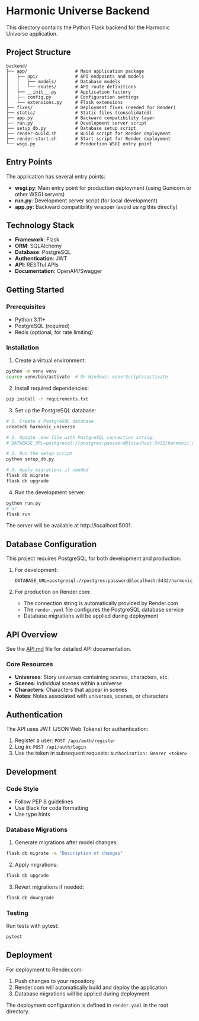 # Harmonic Universe Backend

This directory contains the Python Flask backend for the Harmonic Universe application.

## Project Structure

```
backend/
├── app/                  # Main application package
│   ├── api/              # API endpoints and models
│   │   ├── models/       # Database models
│   │   └── routes/       # API route definitions
│   ├── __init__.py       # Application factory
│   ├── config.py         # Configuration settings
│   └── extensions.py     # Flask extensions
├── fixes/                # Deployment fixes (needed for Render)
├── static/               # Static files (consolidated)
├── app.py                # Backward compatibility layer
├── run.py                # Development server script
├── setup_db.py           # Database setup script
├── render-build.sh       # Build script for Render deployment
├── render-start.sh       # Start script for Render deployment
└── wsgi.py               # Production WSGI entry point
```

## Entry Points

The application has several entry points:

- **wsgi.py**: Main entry point for production deployment (using Gunicorn or other WSGI servers)
- **run.py**: Development server script (for local development)
- **app.py**: Backward compatibility wrapper (avoid using this directly)

## Technology Stack

- **Framework**: Flask
- **ORM**: SQLAlchemy
- **Database**: PostgreSQL
- **Authentication**: JWT
- **API**: RESTful APIs
- **Documentation**: OpenAPI/Swagger

## Getting Started

### Prerequisites

- Python 3.11+
- PostgreSQL (required)
- Redis (optional, for rate limiting)

### Installation

1. Create a virtual environment:

```bash
python -m venv venv
source venv/bin/activate  # On Windows: venv\Scripts\activate
```

2. Install required dependencies:

```bash
pip install -r requirements.txt
```

3. Set up the PostgreSQL database:

```bash
# 1. Create a PostgreSQL database
createdb harmonic_universe

# 2. Update .env file with PostgreSQL connection string:
# DATABASE_URL=postgresql://postgres:password@localhost:5432/harmonic_universe

# 3. Run the setup script
python setup_db.py

# 4. Apply migrations if needed
flask db migrate
flask db upgrade
```

4. Run the development server:

```bash
python run.py
# or
flask run
```

The server will be available at http://localhost:5001.

## Database Configuration

This project requires PostgreSQL for both development and production:

1. For development:

   ```
   DATABASE_URL=postgresql://postgres:password@localhost:5432/harmonic_universe
   ```

2. For production on Render.com:
   - The connection string is automatically provided by Render.com
   - The `render.yaml` file configures the PostgreSQL database service
   - Database migrations will be applied during deployment

## API Overview

See the [API.md](docs/API.md) file for detailed API documentation.

### Core Resources

- **Universes**: Story universes containing scenes, characters, etc.
- **Scenes**: Individual scenes within a universe
- **Characters**: Characters that appear in scenes
- **Notes**: Notes associated with universes, scenes, or characters

## Authentication

The API uses JWT (JSON Web Tokens) for authentication:

1. Register a user: `POST /api/auth/register`
2. Log in: `POST /api/auth/login`
3. Use the token in subsequent requests: `Authorization: Bearer <token>`

## Development

### Code Style

- Follow PEP 8 guidelines
- Use Black for code formatting
- Use type hints

### Database Migrations

1. Generate migrations after model changes:

```bash
flask db migrate -m "Description of changes"
```

2. Apply migrations:

```bash
flask db upgrade
```

3. Revert migrations if needed:

```bash
flask db downgrade
```

### Testing

Run tests with pytest:

```bash
pytest
```

## Deployment

For deployment to Render.com:

1. Push changes to your repository
2. Render.com will automatically build and deploy the application
3. Database migrations will be applied during deployment

The deployment configuration is defined in `render.yaml` in the root directory. 